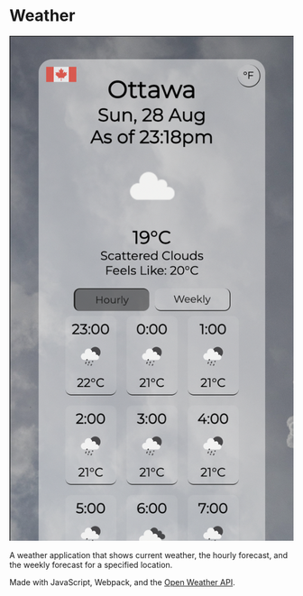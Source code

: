 # Weather

<img src='./preview.png' alt='preview' />

A weather application that shows current weather, the hourly forecast, and the weekly forecast for a specified location.

Made with JavaScript, Webpack, and the [Open Weather API](https://openweathermap.org/api).
